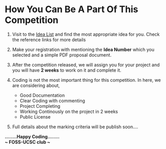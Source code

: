 # How You Can Be A Part Of This Competition

1. Visit to the [Idea List](Idea_List.md) and find the most appropriate idea for you. Check the reference links for more details

2. Make your registration with mentioning the **Idea Number** which you selected and a simple PDF proposal document.

3. After the competition released, we will assign you for your project and you will have **2 weeks** to work on it and complete it.

4. Coding is not the most important thing for this competition. In here, we are considering about,
    * Good Documentation
    * Clear Coding with commenting
    * Project Completing
    * Working Continously on the project in 2 weeks
    * Public License

5. Full details about the marking criteria will be publish soon....

**........Happy Coding........** <br>
**~ FOSS-UCSC club ~**
